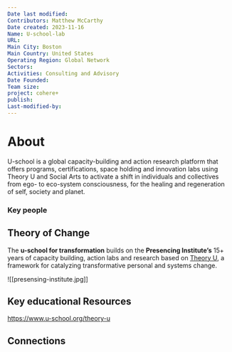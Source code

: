 ```yaml
---
Date last modified: 
Contributors: Matthew McCarthy
Date created: 2023-11-16
Name: U-school-lab
URL: 
Main City: Boston
Main Country: United States
Operating Region: Global Network
Sectors: 
Activities: Consulting and Advisory
Date Founded: 
Team size: 
project: cohere+
publish: 
Last-modified-by:
---
```


# About 

 U-school is a global capacity-building and action research platform that offers programs, certifications, space holding and innovation labs using Theory U and Social Arts to activate a shift in individuals and collectives from ego- to eco-system consciousness, for the healing and regeneration of self, society and planet.

### Key people 

## Theory of Change 
  
The **u-school for transformation** builds on the **Presencing Institute’s** 15+ years of capacity building, action labs and research based on [Theory U](https://www.u-school.org/theory-u), a framework for catalyzing transformative personal and systems change.

![[presensing-institute.jpg]]
## Key educational Resources 

https://www.u-school.org/theory-u
## Connections 

